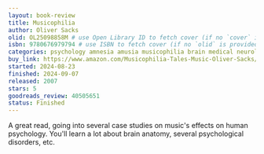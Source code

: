 ```yaml
---
layout: book-review
title: Musicophilia
author: Oliver Sacks
olid: OL25098858M # use Open Library ID to fetch cover (if no `cover` is provided)
isbn: 9780676979794 # use ISBN to fetch cover (if no `olid` is provided, dashes are optional)
categories: psychology amnesia amusia musicophilia brain medical neurology psychiatry neuropsychology music
buy_link: https://www.amazon.com/Musicophilia-Tales-Music-Oliver-Sacks/dp/1400040817/ref=tmm_hrd_swatch_0?_encoding=UTF8&qid=&sr=
started: 2024-08-23
finished: 2024-09-07
released: 2007
stars: 5
goodreads_review: 40505651
status: Finished
---
```

A great read, going into several case studies on music's effects on human psychology. You'll learn a lot about brain anatomy, several psychological disorders, etc.
